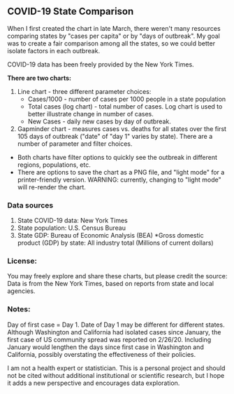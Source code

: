 ## **COVID-19 State Comparison**
When I first created the chart in late March, there weren't many resources comparing states by "cases per capita" or by "days of outbreak". My goal was to create a fair comparison among all the states, so we could better isolate factors in each outbreak.

COVID-19 data has been freely provided by the New York Times.

**There are two charts:** 
1. Line chart - three different parameter choices:
	* Cases/1000 - number of cases per 1000 people in a state population
	* Total cases (log chart) - total number of cases. Log chart is used to better illustrate change in number of cases.
	* New Cases - daily new cases by day of outbreak.
2. Gapminder chart - measures cases vs. deaths for all states over the first 105 days of outbreak ("date" of "day 1" varies by state). There are a number of parameter and filter choices.

- Both charts have filter options to quickly see the outbreak in different regions, populations, etc.
- There are options to save the chart as a PNG file, and "light mode" for a printer-friendly version. WARNING: currently, changing to "light mode" will re-render the chart.

### **Data sources**
1. State COVID-19 data: New York Times
2. State population: U.S. Census Bureau
3. State GDP: Bureau of Economic Analysis (BEA) 
	*Gross domestic product (GDP) by state: All industry total (Millions of current dollars)

### **License:**
You may freely explore and share these charts, but please credit the source: 
Data is from the New York Times, based on reports from state and local agencies.

### **Notes:**
Day of first case = Day 1. Date of Day 1 may be different for different states. 
Although Washington and California had isolated cases since January, the first case of US community spread was reported on 2/26/20.
Including January would lengthen the days since first case in Washington and California, possibly overstating the effectiveness of their policies.

I am not a health expert or statistician. This is a personal project and should not be cited without additional institutional or scientific research, but I hope it adds a new perspective and encourages data exploration. 
